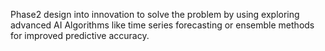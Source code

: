 Phase2 design into innovation to solve the problem by using exploring advanced AI Algorithms like time series forecasting or ensemble methods for improved predictive accuracy.
